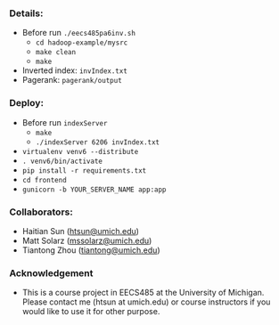 ### Details:
  - Before run `./eecs485pa6inv.sh`
       - `cd hadoop-example/mysrc`
       - `make clean`
       - `make `
  - Inverted index: `invIndex.txt`
  - Pagerank:       `pagerank/output`

### Deploy: 
  - Before run `indexServer`
       - `make`
	   - `./indexServer 6206 invIndex.txt`
  - `virtualenv venv6 --distribute`
  - `. venv6/bin/activate`
  - `pip install -r requirements.txt`
  - `cd frontend`
  - `gunicorn -b YOUR_SERVER_NAME app:app`

### Collaborators:
  - Haitian Sun (htsun@umich.edu)
  - Matt Solarz (mssolarz@umich.edu)
  - Tiantong Zhou (tiantong@umich.edu)

### Acknowledgement
  - This is a course project in EECS485 at the University of Michigan. Please contact me (htsun at umich.edu) or course instructors if you would like to use it for other purpose.
